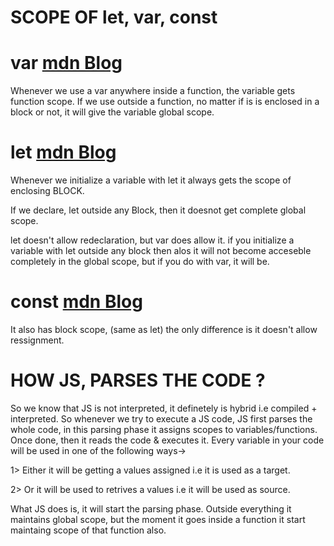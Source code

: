 # SCOPE OF let, var, const 
# var [mdn Blog](https://developer.mozilla.org/en-US/docs/Web/JavaScript/Reference/Statements/var)
Whenever we use a var anywhere inside a function, the variable gets function scope. If we use outside a function, no matter if is is enclosed in a block or not, it will give the variable global scope.

# let [mdn Blog](https://developer.mozilla.org/en-US/docs/Web/JavaScript/Reference/Statements/let)
Whenever we initialize a variable with let it always gets the scope of enclosing BLOCK.

If  we declare, let outside any Block, then it doesnot get complete global scope.

let doesn't allow redeclaration, but var does allow it. if you initialize a variable with let outside any block then alos it will not become acceseble completely in the global scope, but if you do with var, it will be.

# const [mdn Blog](https://developer.mozilla.org/en-US/docs/Web/JavaScript/Reference/Statements/const)
It also has block scope, (same as let) the only difference is it doesn't allow ressignment.

# HOW JS, PARSES THE CODE ?
So we know that JS is not interpreted, it definetely is hybrid i.e compiled + interpreted. So whenever we try to execute a JS code, JS first parses the whole code, in this parsing phase it assigns scopes to variables/functions. Once done, then it reads the code & executes it. Every variable in your code will be used in one of the following ways->

1> Either it will be getting a values assigned i.e it is used as a target.

2> Or it will be used to retrives a values i.e it will be used as source.

What JS does is, it will start the parsing phase. Outside everything it maintains global scope, but the moment it goes inside a function it start maintaing scope of that function also.